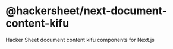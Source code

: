 # @hackersheet/next-document-content-kifu

Hacker Sheet document content kifu components for Next.js
